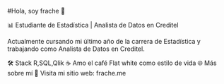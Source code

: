 #Hola, soy frache 👋

📊 Estudiante de Estadística | Analista de Datos en Creditel

Actualmente cursando mi último año de la carrera de Estadística y trabajando como Analista de Datos en Creditel.

🛠️ Stack
R,SQL,Qlik
☕ Amo el café 
Flat white como estilo de vida
🌐 Más sobre mí
📌 Visita mi sitio web: frache.me

